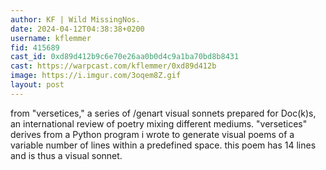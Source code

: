 ```yaml
---
author: KF | Wild MissingNos.
date: 2024-04-12T04:38:38+0200
username: kflemmer
fid: 415689
cast_id: 0xd89d412b9c6e70e26aa0b0d4c9a1ba70bd8b8431
cast: https://warpcast.com/kflemmer/0xd89d412b
image: https://i.imgur.com/3oqem8Z.gif
layout: post
---
```

from "versetices," a series of /genart visual sonnets prepared for Doc(k)s, an international review of poetry mixing different mediums. "versetices" derives from a Python program i wrote to generate visual poems of a variable number of lines within a predefined space. this poem has 14 lines and is thus a visual sonnet.  

<img src='https://i.imgur.com/3oqem8Z.gif' alt='' referrerpolicy='no-referrer'/>